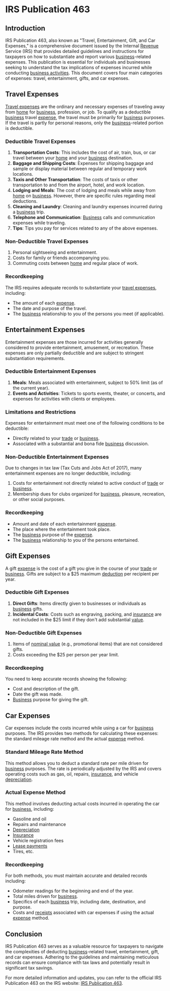# IRS Publication 463

## Introduction

IRS Publication 463, also known as "Travel, Entertainment, Gift, and Car Expenses," is a comprehensive document issued by the Internal [Revenue](../r/revenue.md) Service (IRS) that provides detailed guidelines and instructions for taxpayers on how to substantiate and report various [business](../b/business.md)-related expenses. This publication is essential for individuals and businesses seeking to understand the tax implications of expenses incurred while conducting [business activities](../b/business_activities.md). This document covers four main categories of expenses: travel, entertainment, gifts, and car expenses.

## Travel Expenses

[Travel expenses](../t/travel_expenses.md) are the ordinary and necessary expenses of traveling away from [home](../h/home.md) for [business](../b/business.md), profession, or job. To qualify as a deductible [business](../b/business.md) travel [expense](../e/expense.md), the travel must be primarily for [business](../b/business.md) purposes. If the travel is partly for personal reasons, only the [business](../b/business.md)-related portion is deductible.

### Deductible Travel Expenses

1. **Transportation Costs**: This includes the cost of air, train, bus, or car travel between your [home](../h/home.md) and your [business](../b/business.md) destination.
2. **Baggage and Shipping Costs**: Expenses for shipping baggage and sample or display material between regular and temporary work locations.
3. **Taxis and Other Transportation**: The costs of taxis or other transportation to and from the airport, hotel, and work location.
4. **Lodging and Meals**: The cost of lodging and meals while away from [home](../h/home.md) on [business](../b/business.md). However, there are specific rules regarding meal deductions.
5. **Cleaning and Laundry**: Cleaning and laundry expenses incurred during a [business](../b/business.md) trip.
6. **Telephone and Communication**: [Business](../b/business.md) calls and communication expenses while traveling.
7. **Tips**: Tips you pay for services related to any of the above expenses.

### Non-Deductible Travel Expenses

1. Personal sightseeing and entertainment.
2. Costs for family or friends accompanying you.
3. Commuting costs between [home](../h/home.md) and regular place of work.

### Recordkeeping

The IRS requires adequate records to substantiate your [travel expenses](../t/travel_expenses.md), including:

- The amount of each [expense](../e/expense.md).
- The date and purpose of the travel.
- The [business](../b/business.md) relationship to you of the persons you meet (if applicable).

## Entertainment Expenses

Entertainment expenses are those incurred for activities generally considered to provide entertainment, amusement, or recreation. These expenses are only partially deductible and are subject to stringent substantiation requirements.

### Deductible Entertainment Expenses

1. **Meals**: Meals associated with entertainment, subject to 50% limit (as of the current year).
2. **Events and Activities**: Tickets to sports events, theater, or concerts, and expenses for activities with clients or employees.

### Limitations and Restrictions

Expenses for entertainment must meet one of the following conditions to be deductible:

- Directly related to your [trade](../t/trade.md) or [business](../b/business.md).
- Associated with a substantial and bona fide [business](../b/business.md) discussion.

### Non-Deductible Entertainment Expenses

Due to changes in tax law (Tax Cuts and Jobs Act of 2017), many entertainment expenses are no longer deductible, including:

1. Costs for entertainment not directly related to active conduct of [trade](../t/trade.md) or [business](../b/business.md).
2. Membership dues for clubs organized for [business](../b/business.md), pleasure, recreation, or other social purposes.

### Recordkeeping

- Amount and date of each entertainment [expense](../e/expense.md).
- The place where the entertainment took place.
- The [business](../b/business.md) purpose of the [expense](../e/expense.md).
- The [business](../b/business.md) relationship to you of the persons entertained.

## Gift Expenses

A gift [expense](../e/expense.md) is the cost of a gift you give in the course of your [trade](../t/trade.md) or [business](../b/business.md). Gifts are subject to a $25 maximum [deduction](../d/deduction.md) per recipient per year.

### Deductible Gift Expenses

1. **Direct Gifts**: Items directly given to businesses or individuals as [business](../b/business.md) gifts.
2. **Incidental Costs**: Costs such as engraving, packing, and [insurance](../i/insurance.md) are not included in the $25 limit if they don't add substantial [value](../v/value.md).

### Non-Deductible Gift Expenses

1. Items of [nominal value](../n/nominal_value.md) (e.g., promotional items) that are not considered gifts.
2. Costs exceeding the $25 per person per year limit.

### Recordkeeping

You need to keep accurate records showing the following:

- Cost and description of the gift.
- Date the gift was made.
- [Business](../b/business.md) purpose for giving the gift.

## Car Expenses

Car expenses include the costs incurred while using a car for [business](../b/business.md) purposes. The IRS provides two methods for calculating these expenses: the standard mileage rate method and the actual [expense](../e/expense.md) method.

### Standard Mileage Rate Method

This method allows you to deduct a standard rate per mile driven for [business](../b/business.md) purposes. The rate is periodically adjusted by the IRS and covers operating costs such as gas, oil, repairs, [insurance](../i/insurance.md), and vehicle [depreciation](../d/depreciation.md).

### Actual Expense Method

This method involves deducting actual costs incurred in operating the car for [business](../b/business.md), including:

- Gasoline and oil
- Repairs and maintenance
- [Depreciation](../d/depreciation.md)
- [Insurance](../i/insurance.md)
- Vehicle registration fees
- [Lease payments](../l/lease_payments.md)
- Tires, etc.

### Recordkeeping

For both methods, you must maintain accurate and detailed records including:

- Odometer readings for the beginning and end of the year.
- Total miles driven for [business](../b/business.md).
- Specifics of each [business](../b/business.md) trip, including date, destination, and purpose.
- Costs and [receipts](../r/receipt.md) associated with car expenses if using the actual [expense](../e/expense.md) method.

## Conclusion

IRS Publication 463 serves as a valuable resource for taxpayers to navigate the complexities of deducting [business](../b/business.md)-related travel, entertainment, gift, and car expenses. Adhering to the guidelines and maintaining meticulous records can ensure compliance with tax laws and potentially result in significant tax savings.

For more detailed information and updates, you can refer to the official IRS Publication 463 on the IRS website: [IRS Publication 463](https://www.irs.gov/forms-pubs/about-publication-463).